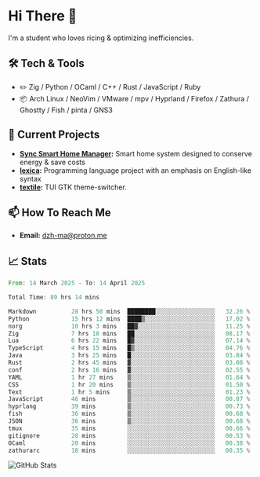 # Hi There 👋
I'm a student who loves ricing & optimizing inefficiencies.
## 🛠️ Tech & Tools
- ✏️  Zig / Python / OCaml / C++ / Rust / JavaScript / Ruby
- 📦 Arch Linux / NeoVim / VMware / mpv / Hyprland / Firefox / Zathura / Ghostty / Fish / pinta / GNS3
## 🔭 Current Projects
- **[Sync Smart Home Manager](https://github.com/dzh-ma/sync):** Smart home system designed to conserve energy & save costs
- **[lexica](https://github.com/dzh-ma/lexica):** Programming language project with an emphasis on English-like syntax
- **[textile](https://github.com/dzh-ma/textile):** TUI GTK theme-switcher.
## 📫 How To Reach Me
- **Email:** [dzh-ma@proton.me](mailto:dzh-ma@proton.me)
## 📈 Stats
<!--START_SECTION:waka-->

```rust
From: 14 March 2025 - To: 14 April 2025

Total Time: 89 hrs 14 mins

Markdown          28 hrs 50 mins  ████████░░░░░░░░░░░░░░░░░   32.26 %
Python            15 hrs 12 mins  ████▒░░░░░░░░░░░░░░░░░░░░   17.02 %
norg              10 hrs 3 mins   ██▓░░░░░░░░░░░░░░░░░░░░░░   11.25 %
Zig               7 hrs 18 mins   ██░░░░░░░░░░░░░░░░░░░░░░░   08.17 %
Lua               6 hrs 22 mins   █▓░░░░░░░░░░░░░░░░░░░░░░░   07.14 %
TypeScript        4 hrs 15 mins   █▒░░░░░░░░░░░░░░░░░░░░░░░   04.76 %
Java              3 hrs 25 mins   █░░░░░░░░░░░░░░░░░░░░░░░░   03.84 %
Rust              2 hrs 45 mins   ▓░░░░░░░░░░░░░░░░░░░░░░░░   03.08 %
conf              2 hrs 16 mins   ▓░░░░░░░░░░░░░░░░░░░░░░░░   02.55 %
YAML              1 hr 27 mins    ▒░░░░░░░░░░░░░░░░░░░░░░░░   01.64 %
CSS               1 hr 20 mins    ▒░░░░░░░░░░░░░░░░░░░░░░░░   01.50 %
Text              1 hr 5 mins     ▒░░░░░░░░░░░░░░░░░░░░░░░░   01.23 %
JavaScript        46 mins         ▒░░░░░░░░░░░░░░░░░░░░░░░░   00.87 %
hyprlang          39 mins         ▒░░░░░░░░░░░░░░░░░░░░░░░░   00.73 %
fish              36 mins         ▒░░░░░░░░░░░░░░░░░░░░░░░░   00.68 %
JSON              36 mins         ▒░░░░░░░░░░░░░░░░░░░░░░░░   00.68 %
tmux              35 mins         ░░░░░░░░░░░░░░░░░░░░░░░░░   00.66 %
gitignore         28 mins         ░░░░░░░░░░░░░░░░░░░░░░░░░   00.53 %
OCaml             20 mins         ░░░░░░░░░░░░░░░░░░░░░░░░░   00.38 %
zathurarc         18 mins         ░░░░░░░░░░░░░░░░░░░░░░░░░   00.35 %
```

<!--END_SECTION:waka-->

![GitHub Stats](https://github-readme-stats.vercel.app/api?username=dzh-ma&show_icons=true&theme=transparent)

